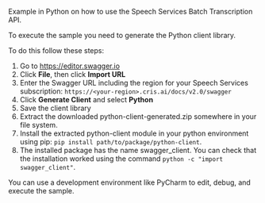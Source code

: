 Example in Python on how to use the Speech Services Batch Transcription API.

To execute the sample you need to generate the Python client library.

To do this follow these steps:

1. Go to https://editor.swagger.io
2. Click **File**, then click **Import URL**
3. Enter the Swagger URL including the region for your Speech Services subscription: `https://<your-region>.cris.ai/docs/v2.0/swagger`
4. Click **Generate Client** and select **Python**
5. Save the client library
6. Extract the downloaded python-client-generated.zip somewhere in your file system.
7. Install the extracted python-client module in your python environment using pip: `pip install path/to/package/python-client`.
8. The installed package has the name swagger_client. You can check that the installation worked using the command `python -c "import swagger_client"`.

You can use a development environment like PyCharm to edit, debug, and execute the sample.
